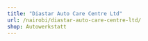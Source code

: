 ```yaml
---
title: "Diastar Auto Care Centre Ltd"
url: /nairobi/diastar-auto-care-centre-ltd/
shop: Autowerkstatt
---
```


